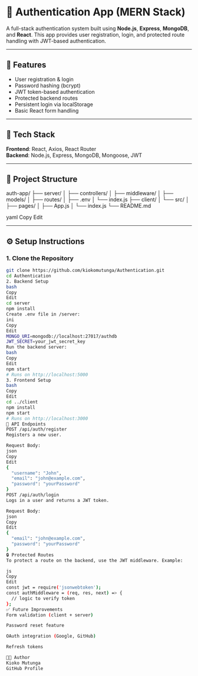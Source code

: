 # 🔐 Authentication App (MERN Stack)

A full-stack authentication system built using **Node.js**, **Express**, **MongoDB**, and **React**. This app provides user registration, login, and protected route handling with JWT-based authentication.

---

## 🚀 Features

- User registration & login
- Password hashing (bcrypt)
- JWT token-based authentication
- Protected backend routes
- Persistent login via localStorage
- Basic React form handling

---

## 🧱 Tech Stack

**Frontend**: React, Axios, React Router  
**Backend**: Node.js, Express, MongoDB, Mongoose, JWT

---

## 📁 Project Structure

auth-app/
├── server/
│ ├── controllers/
│ ├── middleware/
│ ├── models/
│ ├── routes/
│ ├── .env
│ └── index.js
├── client/
│ └── src/
│ ├── pages/
│ ├── App.js
│ └── index.js
└── README.md

yaml
Copy
Edit

---

## ⚙️ Setup Instructions

### 1. Clone the Repository

```bash
git clone https://github.com/kiokomutunga/Authentication.git
cd Authentication
2. Backend Setup
bash
Copy
Edit
cd server
npm install
Create .env file in /server:
ini
Copy
Edit
MONGO_URI=mongodb://localhost:27017/authdb
JWT_SECRET=your_jwt_secret_key
Run the backend server:
bash
Copy
Edit
npm start
# Runs on http://localhost:5000
3. Frontend Setup
bash
Copy
Edit
cd ../client
npm install
npm start
# Runs on http://localhost:3000
🔐 API Endpoints
POST /api/auth/register
Registers a new user.

Request Body:
json
Copy
Edit
{
  "username": "John",
  "email": "john@example.com",
  "password": "yourPassword"
}
POST /api/auth/login
Logs in a user and returns a JWT token.

Request Body:
json
Copy
Edit
{
  "email": "john@example.com",
  "password": "yourPassword"
}
🔒 Protected Routes
To protect a route on the backend, use the JWT middleware. Example:

js
Copy
Edit
const jwt = require('jsonwebtoken');
const authMiddleware = (req, res, next) => {
  // logic to verify token
};
✅ Future Improvements
Form validation (client + server)

Password reset feature

OAuth integration (Google, GitHub)

Refresh tokens

🧑‍💻 Author
Kioko Mutunga
GitHub Profile

